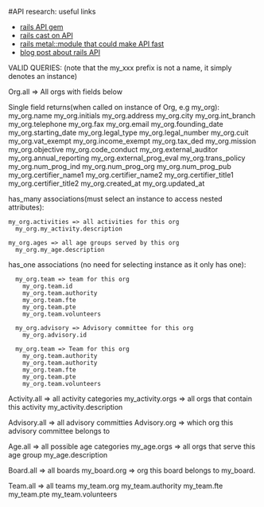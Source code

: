#API research: useful links
* [rails API gem](https://github.com/rails-api/rails-api)
* [rails cast on API](http://railscasts.com/episodes/348-the-rails-api-gem)
* [rails metal::module that could make API fast](http://weblog.rubyonrails.org/2008/12/17/introducing-rails-metal/)
* [blog post about rails API](http://railsware.com/blog/2013/04/08/api-with-ruby-on-rails-useful-tricks/)




VALID QUERIES:  (note that the my_xxx prefix is not a name, it simply denotes an instance)

Org.all => All orgs with fields below
  
  Single field returns(when called on instance of Org, e.g my_org):
    my_org.name
    my_org.initials
    my_org.address
    my_org.city
    my_org.int_branch
    my_org.telephone
    my_org.fax
    my_org.email
    my_org.founding_date
    my_org.starting_date
    my_org.legal_type
    my_org.legal_number
    my_org.cuit
    my_org.vat_exempt
    my_org.income_exempt
    my_org.tax_ded
    my_org.mission
    my_org.objective
    my_org.code_conduct
    my_org.external_auditor
    my_org.annual_reporting
    my_org.external_prog_eval
    my_org.trans_policy
    my_org.num_prog_ind
    my_org.num_prog_org
    my_org.num_prog_pub
    my_org.certifier_name1
    my_org.certifier_name2
    my_org.certifier_title1
    my_org.certifier_title2
    my_org.created_at
    my_org.updated_at

  has_many associations(must select an instance to access nested attributes):
    
    my_org.activities => all activities for this org
      my_org.my_activity.description

    my_org.ages => all age groups served by this org
      my_org.my_age.description


  has_one associations (no need for selecting instance as it only has one):
   
      my_org.team => team for this org
        my_org.team.id
        my_org.team.authority
        my_org.team.fte
        my_org.team.pte
        my_org.team.volunteers

      my_org.advisory => Advisory committee for this org
        my_org.advisory.id

      my_org.team => Team for this org
        my_org.team.authority
        my_org.team.authority
        my_org.team.fte
        my_org.team.pte
        my_org.team.volunteers


Activity.all => all activity categories
  my_activity.orgs => all orgs that contain this activity
  my_activity.description

Advisory.all => all advisory committies
  Advisory.org => which org this advisory committee belongs to

Age.all => all possible age categories
  my_age.orgs => all orgs that serve this age group
  my_age.description

Board.all => all boards
  my_board.org => org this board belongs to
  my_board.




Team.all => all teams
  my_team.org
  my_team.authority
  my_team.fte
  my_team.pte
  my_team.volunteers




